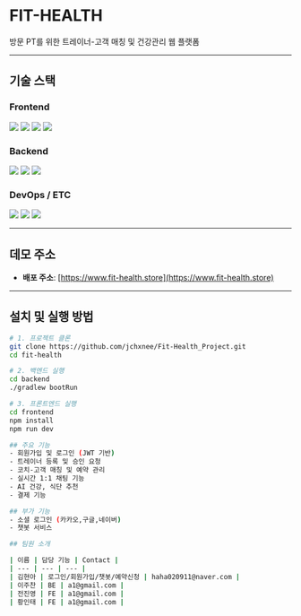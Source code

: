 # FIT-HEALTH
방문 PT를 위한 트레이너-고객 매칭 및 건강관리 웹 플랫폼

---

## 기술 스택

### Frontend
<img src="https://img.shields.io/badge/React-61DAFB?style=flat-square&logo=React&logoColor=white"/>
<img src="https://img.shields.io/badge/Vite-646CFF?style=flat-square&logo=Vite&logoColor=white"/>
<img src="https://img.shields.io/badge/JavaScript-F7DF1E?style=flat-square&logo=javascript&logoColor=black"/>
<img src="https://img.shields.io/badge/Styled--Components-DB7093?style=flat-square&logo=styled-components&logoColor=white"/>

### Backend
<img src="https://img.shields.io/badge/Spring Boot-6DB33F?style=flat-square&logo=Spring Boot&logoColor=white"/>
<img src="https://img.shields.io/badge/JPA-007396?style=flat-square"/>
<img src="https://img.shields.io/badge/MySQL-4479A1?style=flat-square&logo=MySQL&logoColor=white"/>

### DevOps / ETC
<img src="https://img.shields.io/badge/AWS EC2-232F3E?style=flat-square&logo=Amazon AWS&logoColor=white"/>
<img src="https://img.shields.io/badge/GitHub Actions-2088FF?style=flat-square&logo=githubactions&logoColor=white"/>
<img src="https://img.shields.io/badge/Nginx-009639?style=flat-square&logo=nginx&logoColor=white"/>

---

## 데모 주소

- **배포 주소**: [https://www.fit-health.store](https://www.fit-health.store)

---

## 설치 및 실행 방법

```bash
# 1. 프로젝트 클론
git clone https://github.com/jchxnee/Fit-Health_Project.git
cd fit-health

# 2. 백엔드 실행
cd backend
./gradlew bootRun

# 3. 프론트엔드 실행
cd frontend
npm install
npm run dev

## 주요 기능
- 회원가입 및 로그인 (JWT 기반)
- 트레이너 등록 및 승인 요청
- 코치-고객 매칭 및 예약 관리
- 실시간 1:1 채팅 기능
- AI 건강, 식단 추천
- 결제 기능

## 부가 기능
- 소셜 로그인 (카카오,구글,네이버)
- 챗봇 서비스

## 팀원 소개

| 이름 | 담당 기능 | Contact |
| --- | --- | --- |
| 김현아 | 로그인/회원가입/챗봇/예약신청 | haha020911@naver.com |
| 이주찬 | BE | a1@gmail.com |
| 전진영 | FE | a1@gmail.com |
| 황인태 | FE | a1@gmail.com |
